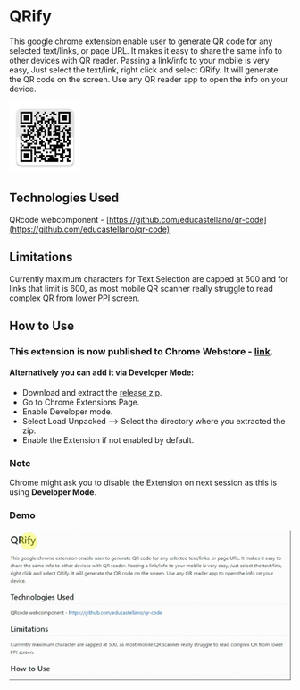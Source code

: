 #  QRify
This google chrome extension enable user to generate QR code for any selected text/links, or page URL. It makes it easy to share the same info to other devices with QR reader. Passing a link/info to your mobile is very easy, Just select the text/link, right click and select QRify. It will generate the QR code on the screen. Use any QR reader app to open the info on your device.

![Icon](/icons/icon128.png)


## Technologies Used
QRcode webcomponent - [https://github.com/educastellano/qr-code](https://github.com/educastellano/qr-code)

## Limitations
Currently maximum characters for Text Selection are capped at 500 and for links that limit is 600, as most mobile QR scanner really struggle to read complex QR from lower PPI screen.

## How to Use
### This extension is now published to Chrome Webstore - [link](https://chrome.google.com/webstore/detail/qrify/nnokneneaanlmkpcibflacfhhneijagl).

#### Alternatively you can add it via **Developer Mode**:
   - Download and extract the [release zip](https://github.com/DamandeepS/QRify/archive/v0.1.7.zip).
   - Go to Chrome Extensions Page.
   - Enable Developer mode.
   - Select Load Unpacked --> Select the directory where you extracted the zip.
   - Enable the Extension if not enabled by default.
    
    
   
### Note
Chrome might ask you to disable the Extension on next session as this is using **Developer Mode**.



### Demo
![Demo](QRify-demo-gh.gif)

